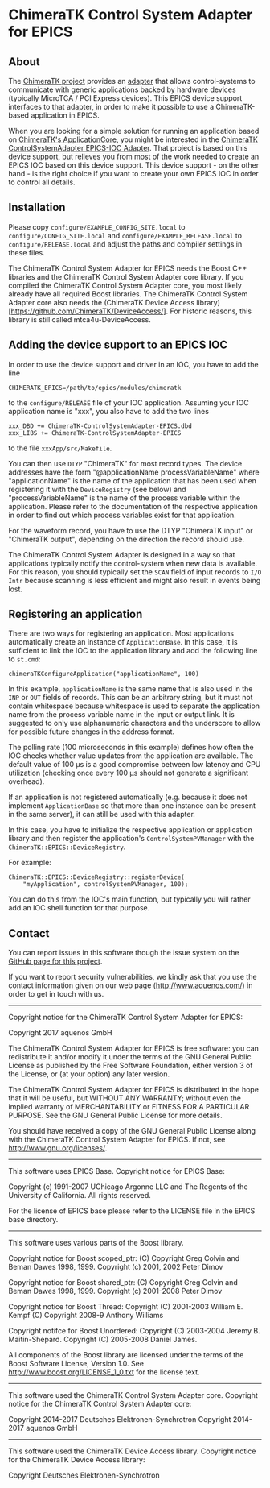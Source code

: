 ChimeraTK Control System Adapter for EPICS
==========================================

About
-----

The [ChimeraTK project](https://github.com/ChimeraTK/) provides an
[adapter](https://github.com/ChimeraTK/) that allows control-systems to
communicate with generic applications backed by hardware devices (typically
MicroTCA / PCI Express devices). This EPICS device support interfaces to that
adapter, in order to make it possible to use a ChimeraTK-based application in
EPICS.

When you are looking for a simple solution for running an application based on
[ChimeraTK's ApplicationCore](https://github.com/ChimeraTK/ApplicationCore),
you might be interested in the
[ChimeraTK ControlSystemAdapter EPICS-IOC Adapter](https://github.com/ChimeraTK/ControlSystemAdapter-EPICS-IOC-Adapter).
That project is based on this device support, but relieves you from most of the
work needed to create an EPICS IOC based on this device support.
This device support - on the other hand - is the right choice if you want to
create your own EPICS IOC in order to control all details.


Installation
------------

Please copy `configure/EXAMPLE_CONFIG_SITE.local` to
`configure/CONFIG_SITE.local` and `configure/EXAMPLE_RELEASE.local` to
`configure/RELEASE.local` and adjust the paths and compiler settings in these
files.

The ChimeraTK Control System Adapter for EPICS needs the Boost C++ libraries and
the ChimeraTK Control System Adapter core library. If you compiled the
ChimeraTK Control System Adapter core, you most likely already have all required
Boost libraries. The ChimeraTK Control System Adapter core also needs the
(ChimeraTK Device Access library)[https://github.com/ChimeraTK/DeviceAccess/].
For historic reasons, this library is still called mtca4u-DeviceAccess.


Adding the device support to an EPICS IOC
-----------------------------------------

In order to use the device support and driver in an IOC, you have to add the
line

```
CHIMERATK_EPICS=/path/to/epics/modules/chimeratk
```

to the `configure/RELEASE` file of your IOC application. Assuming your IOC 
application name is "xxx", you also have to add the two lines

```
xxx_DBD += ChimeraTK-ControlSystemAdapter-EPICS.dbd
xxx_LIBS += ChimeraTK-ControlSystemAdapter-EPICS
```

to the file `xxxApp/src/Makefile`.

You can then use `DTYP` "ChimeraTK" for most record types. The device addresses
have the form "@applicationName processVariableName" where "applicationName" is
the name of the application that has been used when registering it with the
`DeviceRegistry` (see below) and "processVariableName" is the name of the
process variable within the application. Please refer to the documentation of
the respective application in order to find out which process variables exist
for that application.

For the waveform record, you have to use the DTYP "ChimeraTK input" or
"ChimeraTK output", depending on the direction the record should use.

The ChimeraTK Control System Adapter is designed in a way so that applications
typically notify the control-system when new data is available. For this reason,
you should typically set the `SCAN` field of input records to `I/O Intr` because
scanning is less efficient and might also result in events being lost.


Registering an application
--------------------------

There are two ways for registering an application. Most applications
automatically create an instance of `ApplicationBase`. In this case, it is
sufficient to link the IOC to the application library and add the following line
to `st.cmd`:

```
chimeraTKConfigureApplication("applicationName", 100)
```

In this example, `applicationName` is the same name that is also used in the `INP`
or `OUT` fields of records. This can be an arbitrary string, but it must not
contain whitespace because whitespace is used to separate the application name
from the process variable name in the input or output link. It is suggested to
only use alphanumeric characters and the underscore to allow for possible future
changes in the address format.

The polling rate (100 microseconds in this example) defines how often the IOC
checks whether value updates from the application are available. The default
value of 100 µs is a good compromise between low latency and CPU utilization
(checking once every 100 µs should not generate a significant overhead).

If an application is not registered automatically (e.g. because it does not
implement `ApplicationBase` so that more than one instance can be present in the
same server), it can still be used with this adapter.

In this case, you have to initialize the respective application or application
library and then register the application's `ControlSystemPVManager` with the
`ChimeraTK::EPICS::DeviceRegistry`.

For example:

```
ChimeraTK::EPICS::DeviceRegistry::registerDevice(
    "myApplication", controlSystemPVManager, 100);
```

You can do this from the IOC's main function, but typically you will rather add
an IOC shell function for that purpose.


Contact
-------

You can report issues in this software though the issue system on the
[GitHub page for this project](https://github.com/aquenos/ChimeraTK-ControlSystemAdapter-EPICS/).

If you want to report security vulnerabilities, we kindly ask that you use the
contact information given on our web page (http://www.aquenos.com/) in order to
get in touch with us.

---

Copyright notice for the ChimeraTK Control System Adapter for EPICS:
 
Copyright 2017 aquenos GmbH

The ChimeraTK Control System Adapter for EPICS is free software: you can
redistribute it and/or modify it under the terms of the GNU General Public
License as published by the Free Software Foundation, either version 3 of the
License, or (at your option) any later version.

The ChimeraTK Control System Adapter for EPICS is distributed in the hope that
it will be useful, but WITHOUT ANY WARRANTY; without even the implied warranty
of MERCHANTABILITY or FITNESS FOR A PARTICULAR PURPOSE.  See the GNU General
Public License for more details.

You should have received a copy of the GNU General Public License along with 
the ChimeraTK Control System Adapter for EPICS. If not, see
<http://www.gnu.org/licenses/>.
 
---

This software uses EPICS Base. Copyright notice for EPICS Base:

Copyright (c) 1991-2007 UChicago Argonne LLC and The Regents of the University 
of California. All rights reserved.

For the license of EPICS base please refer to the LICENSE file in the EPICS base
directory.

---

This software uses various parts of the Boost library.

Copyright notice for Boost scoped_ptr:
(C) Copyright Greg Colvin and Beman Dawes 1998, 1999.
Copyright (c) 2001, 2002 Peter Dimov

Copyright notice for Boost shared_ptr:
(C) Copyright Greg Colvin and Beman Dawes 1998, 1999.
Copyright (c) 2001-2008 Peter Dimov

Copyright notice for Boost Thread:
Copyright (C) 2001-2003 William E. Kempf
(C) Copyright 2008-9 Anthony Williams

Copyright notifce for Boost Unordered:
Copyright (C) 2003-2004 Jeremy B. Maitin-Shepard.
Copyright (C) 2005-2008 Daniel James.

All components of the Boost library are licensed under the terms of the Boost
Software License, Version 1.0. See http://www.boost.org/LICENSE_1_0.txt for the
license text.

---

This software used the ChimeraTK Control System Adapter core. Copyright notice
for the ChimeraTK Control System Adapter core:

Copyright 2014-2017 Deutsches Elektronen-Synchrotron
Copyright 2014-2017 aquenos GmbH

---

This software used the ChimeraTK Device Access library. Copyright notice
for the ChimeraTK Device Access library:

Copyright Deutsches Elektronen-Synchrotron
